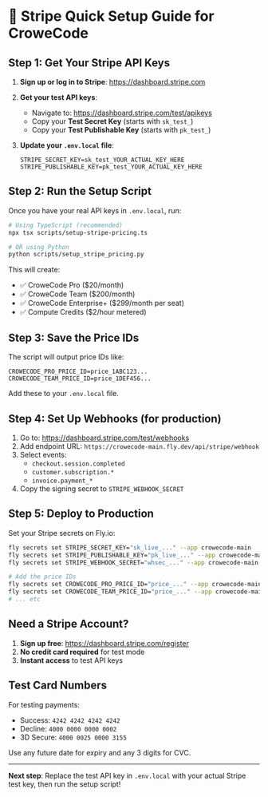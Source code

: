 # 🚀 Stripe Quick Setup Guide for CroweCode

## Step 1: Get Your Stripe API Keys

1. **Sign up or log in to Stripe**: https://dashboard.stripe.com

2. **Get your test API keys**:
   - Navigate to: https://dashboard.stripe.com/test/apikeys
   - Copy your **Test Secret Key** (starts with `sk_test_`)
   - Copy your **Test Publishable Key** (starts with `pk_test_`)

3. **Update your `.env.local` file**:
   ```env
   STRIPE_SECRET_KEY=sk_test_YOUR_ACTUAL_KEY_HERE
   STRIPE_PUBLISHABLE_KEY=pk_test_YOUR_ACTUAL_KEY_HERE
   ```

## Step 2: Run the Setup Script

Once you have your real API keys in `.env.local`, run:

```bash
# Using TypeScript (recommended)
npx tsx scripts/setup-stripe-pricing.ts

# OR using Python
python scripts/setup_stripe_pricing.py
```

This will create:
- ✅ CroweCode Pro ($20/month)
- ✅ CroweCode Team ($200/month)
- ✅ CroweCode Enterprise+ ($299/month per seat)
- ✅ Compute Credits ($2/hour metered)

## Step 3: Save the Price IDs

The script will output price IDs like:
```
CROWECODE_PRO_PRICE_ID=price_1ABC123...
CROWECODE_TEAM_PRICE_ID=price_1DEF456...
```

Add these to your `.env.local` file.

## Step 4: Set Up Webhooks (for production)

1. Go to: https://dashboard.stripe.com/test/webhooks
2. Add endpoint URL: `https://crowecode-main.fly.dev/api/stripe/webhook`
3. Select events:
   - `checkout.session.completed`
   - `customer.subscription.*`
   - `invoice.payment_*`
4. Copy the signing secret to `STRIPE_WEBHOOK_SECRET`

## Step 5: Deploy to Production

Set your Stripe secrets on Fly.io:

```bash
fly secrets set STRIPE_SECRET_KEY="sk_live_..." --app crowecode-main
fly secrets set STRIPE_PUBLISHABLE_KEY="pk_live_..." --app crowecode-main
fly secrets set STRIPE_WEBHOOK_SECRET="whsec_..." --app crowecode-main

# Add the price IDs
fly secrets set CROWECODE_PRO_PRICE_ID="price_..." --app crowecode-main
fly secrets set CROWECODE_TEAM_PRICE_ID="price_..." --app crowecode-main
# ... etc
```

## Need a Stripe Account?

1. **Sign up free**: https://dashboard.stripe.com/register
2. **No credit card required** for test mode
3. **Instant access** to test API keys

## Test Card Numbers

For testing payments:
- Success: `4242 4242 4242 4242`
- Decline: `4000 0000 0000 0002`
- 3D Secure: `4000 0025 0000 3155`

Use any future date for expiry and any 3 digits for CVC.

---

**Next step**: Replace the test API key in `.env.local` with your actual Stripe test key, then run the setup script!